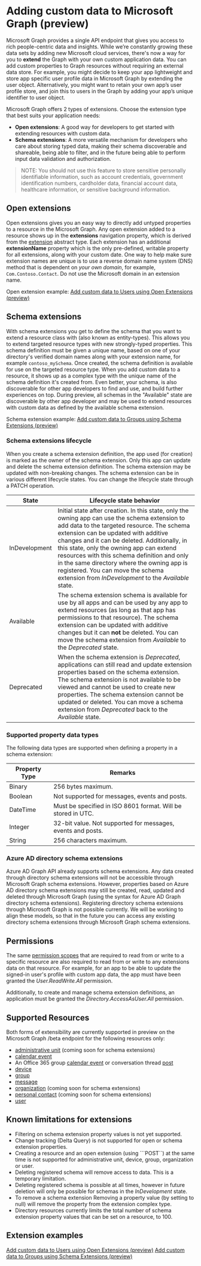 # Adding custom data to Microsoft Graph (preview)

Microsoft Graph provides a single API endpoint that gives you access to rich people-centric data and insights. While we’re constantly growing these data sets by adding new Microsoft cloud services, there's now a way for you to **extend** the Graph with your own custom application data. You can add custom properties to Graph resources without requiring an external data store. For example, you might decide to keep your app lightweight and store app specific user profile data in Microsoft Graph by extending the user object. Alternatively, you might want to retain your own app’s user profile store, and join this to users in the Graph by adding your app’s unique identifier to user object.  

Microsoft Graph offers 2 types of extensions. Choose the extension type that best suits your application needs:

*  **Open extensions**: A good way for developers to get started with extending resources with custom data.
*  **Schema extensions**: A more versatile mechanism for developers who care about storing typed data, making their schema discoverable and shareable, being able to filter, and in the future being able to perform input data validation and authorization.

> NOTE: You should not use this feature to store sensitive personally identifiable information, such as account credentials, government identification numbers, cardholder data, financial account data, healthcare information, or sensitive background information.

## Open extensions
Open extensions gives you an easy way to directly add untyped properties to a resource in the Microsoft Graph. Any open extension added to a resource shows up in the **extensions** navigation property, which is derived from the [extension](../api-reference/beta/resources/extension.md) abstract type.  Each extension has an additional **extensionName** property which is the only pre-defined, writable property for all extensions, along with your custom date. One way to help make sure extension names are unique is to use a reverse domain name system (DNS) method that is dependent on _your own domain_, for example, `Com.Contoso.Contact`. Do not use the Microsoft domain in an extension name.

Open extension example: [Add custom data to Users using Open Extensions (preview)](extensibility_open_users.md)

## Schema extensions
With schema extensions you get to define the schema that you want to extend a resource class with (also known as entity-types). This allows you to extend targeted resource types with new strongly-typed properties. This schema definition must be given a unique name, based on one of your directory's verified domain names along with your extension name, for example `contoso_mySchema`.  Once created, the schema definition is available for use on the targeted resource type.  When you add custom data to a resource, it shows up as a complex type with the unique name of the schema definition it's created from. Even better, your schema, is also discoverable for other app developers to find and use, and build further experiences on top. During preview, all schemas in the "Available" state are discoverable by other app developer and may be used to extend resources with custom data as defined by the available schema extension.

Schema extension example: [Add custom data to Groups using Schema Extensions (preview)](extensibility_schema_groups.md)

### Schema extensions lifecycle
When you create a schema extension definition, the app used (for creation) is marked as the owner of the schema extension. Only this app can update and delete the schema extension definition. The schema extension may be updated with non-breaking changes. The schema extension can be in various different lifecycle states. You can change the lifecycle state through a PATCH operation.

| State | Lifecycle state behavior |
|-------------|------------|
| InDevelopment | Initial state after creation.  In this state, only the owning app can use the schema extension to add data to the targeted resource. The schema extension can be updated with additive changes and it can be deleted. Additionally, in this state, only the owning app can extend resources with this schema definition and only in the same directory where the owning app is registered. You can move the schema extension from *InDevelopment* to the *Available* state. |
| Available |  The schema extension schema is available for use by all apps and can be used by any app to extend resources (as long as that app has permissions to that resource). The schema extension can be updated with additive changes but it can **not** be deleted. You can move the schema extension from *Available* to the *Deprecated* state. | 
| Deprecated |  When the schema extension is *Deprecated*, applications can still read and update extension properties based on the schema extension. The schema extension is not available to be viewed and cannot be used to create new properties. The schema extension cannot be updated or deleted. You can move a schema extension from *Deprecated* back to the *Available* state. |

### Supported property data types 
The following data types are supported when defining a property in a schema extension:

| Property Type | Remarks |
|-------------|------------|
| Binary | 256 bytes maximum. |
| Boolean | Not supported for messages, events and posts. |
| DateTime | Must be specified in ISO 8601 format. Will be stored in UTC. |
| Integer | 32-bit value. Not supported for messages, events and posts. |
| String | 256 characters maximum. |

### Azure AD directory schema extensions
Azure AD Graph API already supports schema extensions. Any data created through directory schema extensions will not be accessible through Microsoft Graph schema extensions. However, properties based on Azure AD directory schema extensions may still be created, read, updated and deleted through Microsoft Graph (using the syntax for Azure AD Graph directory schema extensions).  Registering directory schema extensions through Microsoft Graph is not possible currently.  We will be working to align these models, so that in the future you can access any existing directory schema extensions through Microsoft Graph schema extensions. 

## Permissions
The same [permission scopes](../authorization/permission_scopes.md) that are required to read from or write to a specific resource are also required to read from or write to any extensions data on that resource.  For example, for an app to be able to update the signed-in user's profile with custom app data, the app must have been granted the *User.ReadWrite.All* permission.

Additionally, to create and manage schema extension definitions, an application must be granted the *Directory.AccessAsUser.All* permission.

## Supported Resources

Both forms of extensibility are currently supported in preview on the Microsoft Graph /beta endpoint for the following resources only:

 - [administrative unit](../api-reference/beta/resources/administrativeunit.md) (coming soon  for schema extensions)
 - [calendar event](../api-reference/beta/resources/event.md)
 - An Office 365 group [calendar event](../api-reference/beta/resources/event.md) or conversation thread [post](../api-reference/beta/resources/post.md)
 - [device](../api-reference/beta/resources/device.md)
 - [group](../api-reference/beta/resources/group.md)
 - [message](../api-reference/beta/resources/message.md)
 - [organization](../api-reference/beta/resources/organization.md) (coming soon  for schema extensions)
 - [personal contact](../api-reference/beta/resources/contact.md) (coming soon  for schema extensions)
 - [user](../api-reference/beta/resources/user.md) 
 
## Known limitations for extensions
-   Filtering on schema extension property values is not yet supported.
-   Change tracking (Delta Query) is not supported for open or schema extension properties.
-   Creating a resource and an open extension (using ```POST``) at the same time is not supported for administrative unit, device, group, organization or user.
-   Deleting registered schema will remove access to data. This is a temporary limitation.
-   Deleting registered schema is possible at all times, however in future deletion will only be possible for schemas in the *InDevelopment* state.
-   To remove a schema extension Removing a property value (by setting to null) will remove the property from the extension complex type.
-   Directory resources currently limits the total number of schema extension property values that can be set on a resource, to 100.

## Extension examples
[Add custom data to Users using Open Extensions (preview)](extensibility_open_users.md)
[Add custom data to Groups using Schema Extensions (preview)](extensibility_schema_groups.md)
